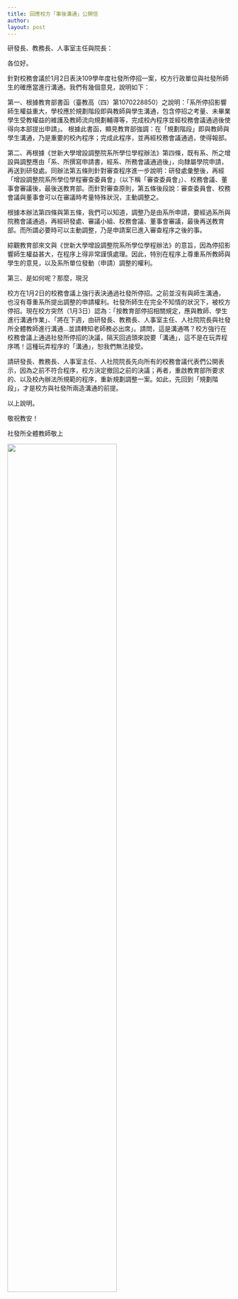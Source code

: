 ```yaml
---
title: 回應校方「事後溝通」公開信
author: 
layout: post
---
```


研發長、教務長、人事室主任與院長：

各位好。

針對校務會議於1月2日表決109學年度社發所停招一案，校方行政單位與社發所師生的確應當進行溝通。我們有幾個意見，說明如下：

第一、根據教育部書函（臺教高（四）第1070228850）之說明：「系所停招影響師生權益重大，學校應於規劃階段即與教師與學生溝通，包含停招之考量、未畢業學生受教權益的維護及教師流向規劃輔導等，完成校內程序並經校務會議通過後使得向本部提出申請」。
根據此書函，顯見教育部強調：在「規劃階段」即與教師與學生溝通，乃是重要的校內程序；完成此程序，並再經校務會議通過，使得報部。

第二、再根據《世新大學增設調整院系所學位學程辦法》第四條，既有系、所之增設與調整應由「系、所撰寫申請書，經系、所務會議通過後」，向隸屬學院申請，再送到研發處。同辦法第五條則針對審查程序進一步說明：研發處彙整後，再經「增設調整院系所學位學程審查委員會」（以下稱「審查委員會」）、校務會議、董事會審議後，最後送教育部。而針對審查原則，第五條後段說：審查委員會、校務會議與董事會可以在審議時考量特殊狀況，主動調整之。

根據本辦法第四條與第五條，我們可以知道，調整乃是由系所申請，要經過系所與院務會議通過，再經研發處、審議小組、校務會議、董事會審議，最後再送教育部。而所謂必要時可以主動調整，乃是申請案已進入審查程序之後的事。

綜觀教育部來文與《世新大學增設調整院系所學位學程辦法》的意旨，因為停招影響師生權益甚大，在程序上得非常謹慎處理。因此，特別在程序上尊重系所教師與學生的意見，以及系所單位發動（申請）調整的權利。

第三、是如何呢？那麼，現況

校方在1月2日的校務會議上強行表決通過社發所停招。之前並沒有與師生溝通，也沒有尊重系所提出調整的申請權利。社發所師生在完全不知情的狀況下，被校方停招。現在校方突然（1月3日）認為：「按教育部停招相關規定，應與教師、學生進行溝通作業」、「將在下週，由研發長、教務長、人事室主任、人社院院長與社發所全體教師進行溝通...並請轉知老師務必出席」。請問，這是溝通嗎？校方強行在校務會議上通過社發所停招的決議，隔天回過頭來說要「溝通」，這不是在玩弄程序嗎！這種玩弄程序的「溝通」，恕我們無法接受。

請研發長、教務長、人事室主任、人社院院長先向所有的校務會議代表們公開表示，因為之前不符合程序，校方決定撤回之前的決議；再者，重啟教育部所要求的、以及校內辦法所規範的程序，重新規劃調整一案。如此，先回到「規劃階段」，才是校方與社發所兩造溝通的前提。

以上說明。

敬祝教安！

社發所全體教師敬上

<span class="image"><img style="width:70%;"  src="{{ 'assets/images/comicforletter.jpg' | relative_url }}" alt="" /></span>

